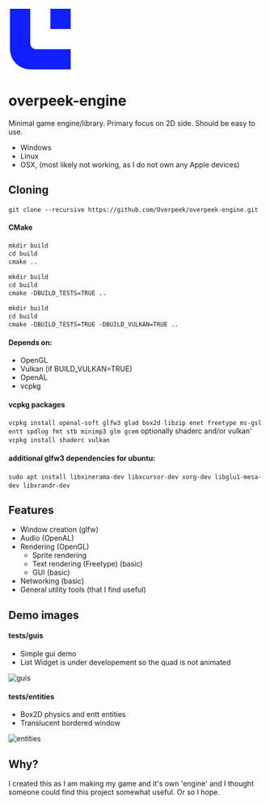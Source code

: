 ![Logo](/.github/oe_logo.png)
# overpeek-engine
Minimal game engine/library.
Primary focus on 2D side.
Should be easy to use.
 - Windows
 - Linux
 - OSX, (most likely not working, as I do not own any Apple devices)

## Cloning
```
git clone --recursive https://github.com/Overpeek/overpeek-engine.git
```

#### CMake
```
mkdir build
cd build
cmake ..
```
```
mkdir build
cd build
cmake -DBUILD_TESTS=TRUE ..
```
```
mkdir build
cd build
cmake -DBUILD_TESTS=TRUE -DBUILD_VULKAN=TRUE ..
```

#### Depends on:
- OpenGL
- Vulkan (if BUILD_VULKAN=TRUE)
- OpenAL
- vcpkg

#### vcpkg packages
```vcpkg install openal-soft glfw3 glad box2d libzip enet freetype ms-gsl entt spdlog fmt stb minimp3 glm gcem```
optionally shaderc and/or vulkan' ```vcpkg install shaderc vulkan```
#### additional glfw3 dependencies for ubuntu:
```sudo apt install libxinerama-dev libxcursor-dev xorg-dev libglu1-mesa-dev libxrandr-dev```

## Features
- Window creation (glfw) 
- Audio (OpenAL) 
- Rendering (OpenGL)
    - Sprite rendering
    - Text rendering (Freetype) (basic) 
    - GUI (basic)
- Networking (basic)
- General utility tools (that I find useful)

## Demo images
#### tests/guis
- Simple gui demo
- List Widget is under developement so the quad is not animated

![guis](/.github/tests/guis.png)

#### tests/entities
- Box2D physics and entt entities
- Translucent bordered window

![entities](/.github/tests/entities.png)

## Why?
I created this as I am making my game and it's own 'engine' and I thought someone could find this project somewhat useful. Or so I hope.
